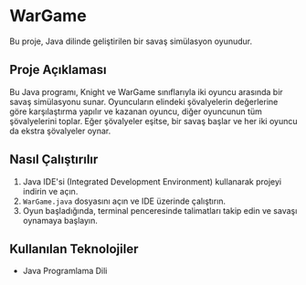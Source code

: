 # WarGame
Bu proje, Java dilinde geliştirilen bir savaş simülasyon oyunudur.

## Proje Açıklaması
Bu Java programı, Knight ve WarGame sınıflarıyla iki oyuncu arasında bir savaş simülasyonu sunar. Oyuncuların elindeki şövalyelerin değerlerine göre karşılaştırma yapılır ve kazanan oyuncu, diğer oyuncunun tüm şövalyelerini toplar. Eğer şövalyeler eşitse, bir savaş başlar ve her iki oyuncu da ekstra şövalyeler oynar.

## Nasıl Çalıştırılır
1. Java IDE'si (Integrated Development Environment) kullanarak projeyi indirin ve açın.
2. `WarGame.java` dosyasını açın ve IDE üzerinde çalıştırın.
3. Oyun başladığında, terminal penceresinde talimatları takip edin ve savaşı oynamaya başlayın.

## Kullanılan Teknolojiler
- Java Programlama Dili
